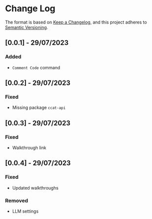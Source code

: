 # Change Log

The format is based on [Keep a Changelog](https://keepachangelog.com/en/1.0.0/),
and this project adheres to [Semantic Versioning](https://semver.org/spec/v2.0.0.html).

## [0.0.1] - 29/07/2023

### Added

- `Comment Code` command

## [0.0.2] - 29/07/2023

### Fixed

- Missing package `ccat-api`

## [0.0.3] - 29/07/2023

### Fixed

- Walkthrough link

## [0.0.4] - 29/07/2023

### Fixed

- Updated walkthroughs

### Removed

- LLM settings
